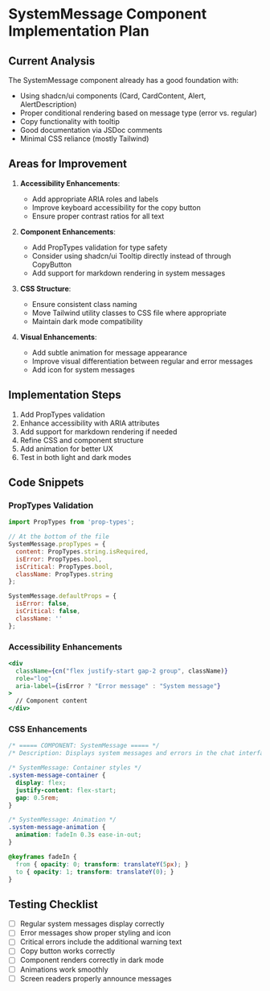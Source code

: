 # SystemMessage Component Implementation Plan

## Current Analysis

The SystemMessage component already has a good foundation with:
- Using shadcn/ui components (Card, CardContent, Alert, AlertDescription)
- Proper conditional rendering based on message type (error vs. regular)
- Copy functionality with tooltip
- Good documentation via JSDoc comments
- Minimal CSS reliance (mostly Tailwind)

## Areas for Improvement

1. **Accessibility Enhancements**:
   - Add appropriate ARIA roles and labels
   - Improve keyboard accessibility for the copy button
   - Ensure proper contrast ratios for all text

2. **Component Enhancements**:
   - Add PropTypes validation for type safety
   - Consider using shadcn/ui Tooltip directly instead of through CopyButton
   - Add support for markdown rendering in system messages

3. **CSS Structure**:
   - Ensure consistent class naming
   - Move Tailwind utility classes to CSS file where appropriate
   - Maintain dark mode compatibility

4. **Visual Enhancements**:
   - Add subtle animation for message appearance
   - Improve visual differentiation between regular and error messages
   - Add icon for system messages

## Implementation Steps

1. Add PropTypes validation
2. Enhance accessibility with ARIA attributes
3. Add support for markdown rendering if needed
4. Refine CSS and component structure
5. Add animation for better UX
6. Test in both light and dark modes

## Code Snippets

### PropTypes Validation
```jsx
import PropTypes from 'prop-types';

// At the bottom of the file
SystemMessage.propTypes = {
  content: PropTypes.string.isRequired,
  isError: PropTypes.bool,
  isCritical: PropTypes.bool,
  className: PropTypes.string
};

SystemMessage.defaultProps = {
  isError: false,
  isCritical: false,
  className: ''
};
```

### Accessibility Enhancements
```jsx
<div 
  className={cn("flex justify-start gap-2 group", className)}
  role="log"
  aria-label={isError ? "Error message" : "System message"}
>
  // Component content
</div>
```

### CSS Enhancements
```css
/* ===== COMPONENT: SystemMessage ===== */
/* Description: Displays system messages and errors in the chat interface with consistent styling */

/* SystemMessage: Container styles */
.system-message-container {
  display: flex;
  justify-content: flex-start;
  gap: 0.5rem;
}

/* SystemMessage: Animation */
.system-message-animation {
  animation: fadeIn 0.3s ease-in-out;
}

@keyframes fadeIn {
  from { opacity: 0; transform: translateY(5px); }
  to { opacity: 1; transform: translateY(0); }
}
```

## Testing Checklist

- [ ] Regular system messages display correctly
- [ ] Error messages show proper styling and icon
- [ ] Critical errors include the additional warning text
- [ ] Copy button works correctly
- [ ] Component renders correctly in dark mode
- [ ] Animations work smoothly
- [ ] Screen readers properly announce messages